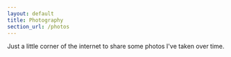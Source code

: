 ```yaml
---
layout: default
title: Photography
section_url: /photos
---
```


Just a little corner of the internet to share some photos I've taken over time.
